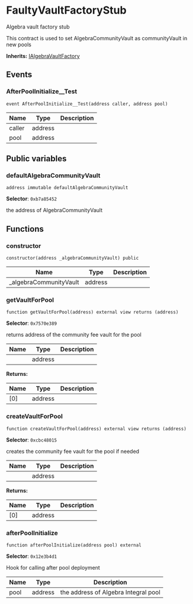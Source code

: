

# FaultyVaultFactoryStub


Algebra vault factory stub

This contract is used to set AlgebraCommunityVault as communityVault in new pools

**Inherits:** [IAlgebraVaultFactory](../interfaces/vault/IAlgebraVaultFactory.md)

## Events
### AfterPoolInitialize__Test

```solidity
event AfterPoolInitialize__Test(address caller, address pool)
```



| Name | Type | Description |
| ---- | ---- | ----------- |
| caller | address |  |
| pool | address |  |


## Public variables
### defaultAlgebraCommunityVault
```solidity
address immutable defaultAlgebraCommunityVault
```
**Selector**: `0xb7a85452`

the address of AlgebraCommunityVault



## Functions
### constructor

```solidity
constructor(address _algebraCommunityVault) public
```



| Name | Type | Description |
| ---- | ---- | ----------- |
| _algebraCommunityVault | address |  |

### getVaultForPool

```solidity
function getVaultForPool(address) external view returns (address)
```
**Selector**: `0x7570e389`

returns address of the community fee vault for the pool

| Name | Type | Description |
| ---- | ---- | ----------- |
|  | address |  |

**Returns:**

| Name | Type | Description |
| ---- | ---- | ----------- |
| [0] | address |  |

### createVaultForPool

```solidity
function createVaultForPool(address) external view returns (address)
```
**Selector**: `0xcbc48015`

creates the community fee vault for the pool if needed

| Name | Type | Description |
| ---- | ---- | ----------- |
|  | address |  |

**Returns:**

| Name | Type | Description |
| ---- | ---- | ----------- |
| [0] | address |  |

### afterPoolInitialize

```solidity
function afterPoolInitialize(address pool) external
```
**Selector**: `0x12e3b4d1`

Hook for calling after pool deployment

| Name | Type | Description |
| ---- | ---- | ----------- |
| pool | address | the address of Algebra Integral pool |

